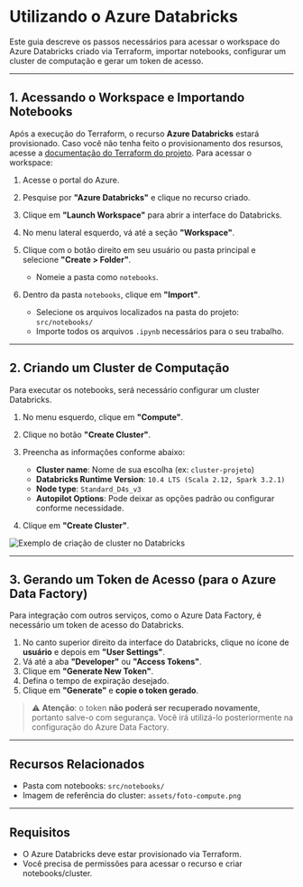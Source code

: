 # Utilizando o Azure Databricks

Este guia descreve os passos necessários para acessar o workspace do Azure Databricks criado via Terraform, importar notebooks, configurar um cluster de computação e gerar um token de acesso.

---

## 1. Acessando o Workspace e Importando Notebooks

Após a execução do Terraform, o recurso **Azure Databricks** estará provisionado. Caso você não tenha feito o provisionamento dos resursos, acesse a [documentação do Terraform do projeto](iac.md). Para acessar o workspace:

1. Acesse o portal do Azure.
2. Pesquise por **"Azure Databricks"** e clique no recurso criado.
3. Clique em **"Launch Workspace"** para abrir a interface do Databricks.
4. No menu lateral esquerdo, vá até a seção **"Workspace"**.
5. Clique com o botão direito em seu usuário ou pasta principal e selecione **"Create > Folder"**.
   - Nomeie a pasta como `notebooks`.

6. Dentro da pasta `notebooks`, clique em **"Import"**.
   - Selecione os arquivos localizados na pasta do projeto:  
     `src/notebooks/`
   - Importe todos os arquivos `.ipynb` necessários para o seu trabalho.

---

## 2. Criando um Cluster de Computação

Para executar os notebooks, será necessário configurar um cluster Databricks.

1. No menu esquerdo, clique em **"Compute"**.
2. Clique no botão **"Create Cluster"**.
3. Preencha as informações conforme abaixo:

   - **Cluster name**: Nome de sua escolha (ex: `cluster-projeto`)
   - **Databricks Runtime Version**: `10.4 LTS (Scala 2.12, Spark 3.2.1)`
   - **Node type**: `Standard_D4s_v3`
   - **Autopilot Options**: Pode deixar as opções padrão ou configurar conforme necessidade.

4. Clique em **"Create Cluster"**.

![Exemplo de criação de cluster no Databricks](/assets/foto-compute.png)


---

## 3. Gerando um Token de Acesso (para o Azure Data Factory)

Para integração com outros serviços, como o Azure Data Factory, é necessário um token de acesso do Databricks.

1. No canto superior direito da interface do Databricks, clique no ícone de **usuário** e depois em **"User Settings"**.
2. Vá até a aba **"Developer"** ou **"Access Tokens"**.
3. Clique em **"Generate New Token"**.
4. Defina o tempo de expiração desejado.
5. Clique em **"Generate"** e **copie o token gerado**.

> ⚠️ **Atenção**: o token **não poderá ser recuperado novamente**, portanto salve-o com segurança.
> Você irá utilizá-lo posteriormente na configuração do Azure Data Factory.

---

## Recursos Relacionados

- Pasta com notebooks: `src/notebooks/`
- Imagem de referência do cluster: `assets/foto-compute.png`

---

## Requisitos

- O Azure Databricks deve estar provisionado via Terraform.
- Você precisa de permissões para acessar o recurso e criar notebooks/cluster.
